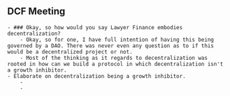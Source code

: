 ## DCF Meeting
	- ### Okay, so how would you say Lawyer Finance embodies decentralization?
		- Okay, so for one, I have full intention of having this being governed by a DAO. There was never even any question as to if this would be a decentralized project or not.
		- Most of the thinking as it regards to decentralization was rooted in how can we build a protocol in which decentralization isn't a growth inhibitor.
	- Elaborate on decentralization being a growth inhibitor.
		-
		-